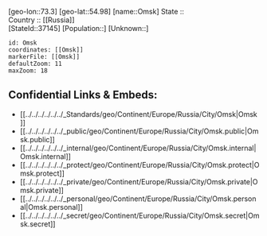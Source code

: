 ﻿---
location: [54.98,73.3] 
mapzoom: [7,12] 
mapmarker: city 
type: City
tags:
- geo/City


SpocWebEntityId: 33109
isDeleted: false
confidential: public

---
[geo-lon::73.3] 
[geo-lat::54.98] 
[name::Omsk] 
State ::  
Country :: [[Russia]]  
[StateId::37145] 
[Population::] 
[Unknown::] 


```leaflet
id: Omsk
coordinates: [[Omsk]] 
markerFile: [[Omsk]] 
defaultZoom: 11 
maxZoom: 18
```


## Confidential Links & Embeds: 
- [[../../../../../../_Standards/geo/Continent/Europe/Russia/City/Omsk|Omsk]] 
- [[../../../../../../_public/geo/Continent/Europe/Russia/City/Omsk.public|Omsk.public]] 
- [[../../../../../../_internal/geo/Continent/Europe/Russia/City/Omsk.internal|Omsk.internal]] 
- [[../../../../../../_protect/geo/Continent/Europe/Russia/City/Omsk.protect|Omsk.protect]] 
- [[../../../../../../_private/geo/Continent/Europe/Russia/City/Omsk.private|Omsk.private]] 
- [[../../../../../../_personal/geo/Continent/Europe/Russia/City/Omsk.personal|Omsk.personal]] 
- [[../../../../../../_secret/geo/Continent/Europe/Russia/City/Omsk.secret|Omsk.secret]] 
